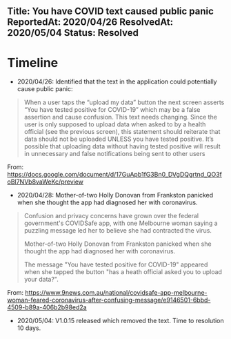 Title: You have COVID text caused public panic
ReportedAt: 2020/04/26
ResolvedAt: 2020/05/04
Status: Resolved
---

# Timeline
- 2020/04/26: Identified that the text in the application could potentially cause public panic:

> When a user taps the “upload my data” button the next screen asserts “You have tested positive for COVID-19” which may be a false assertion and cause confusion. This text needs changing. Since the user is only supposed to upload data when asked to by a health official (see the previous screen), this statement should reiterate that data should not be uploaded UNLESS you have tested positive. It’s possible that uploading data without having tested positive will result in unnecessary and false notifications being sent to other users

From: https://docs.google.com/document/d/17GuApb1fG3Bn0_DVgDQgrtnd_QO3foBl7NVb8vaWeKc/preview

- 2020/04/28: Mother-of-two Holly Donovan from Frankston panicked when she thought the app had diagnosed her with coronavirus.

<?# Twitter 1255671317145108482 /?>

> Confusion and privacy concerns have grown over the federal government's COVIDSafe app, with one Melbourne woman saying a puzzling message led her to believe she had contracted the virus.
>
> Mother-of-two Holly Donovan from Frankston panicked when she thought the app had diagnosed her with coronavirus.
>
> The message "You have tested positive for COVID-19" appeared when she tapped the button "has a heath official asked you to upload your data?".

From: https://www.9news.com.au/national/covidsafe-app-melbourne-woman-feared-coronavirus-after-confusing-message/e9146501-6bbd-4509-b89a-406b2b98ed2a


- 2020/05/04: V1.0.15 released which removed the text. Time to resolution 10 days.

<?# Twitter 1258014478978842625 /?>
